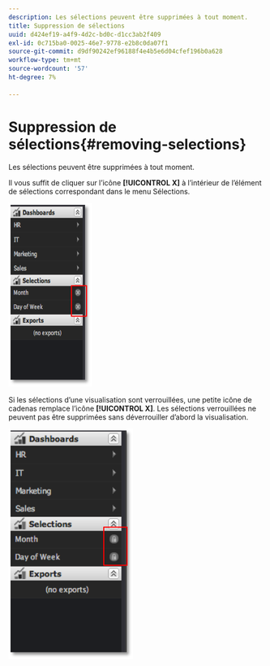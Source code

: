 ```yaml
---
description: Les sélections peuvent être supprimées à tout moment.
title: Suppression de sélections
uuid: d424ef19-a4f9-4d2c-bd0c-d1cc3ab2f409
exl-id: 0c715ba0-0025-46e7-9778-e2b8c0da07f1
source-git-commit: d9df90242ef96188f4e4b5e6d04cfef196b0a628
workflow-type: tm+mt
source-wordcount: '57'
ht-degree: 7%

---
```


# Suppression de sélections{#removing-selections}

Les sélections peuvent être supprimées à tout moment.

Il vous suffit de cliquer sur l’icône **[!UICONTROL X]** à l’intérieur de l’élément de sélections correspondant dans le menu Sélections.

![](assets/selection_remove.png)

Si les sélections d’une visualisation sont verrouillées, une petite icône de cadenas remplace l’icône **[!UICONTROL X]**. Les sélections verrouillées ne peuvent pas être supprimées sans déverrouiller d’abord la visualisation.

![](assets/selection_remove_locked.png)
